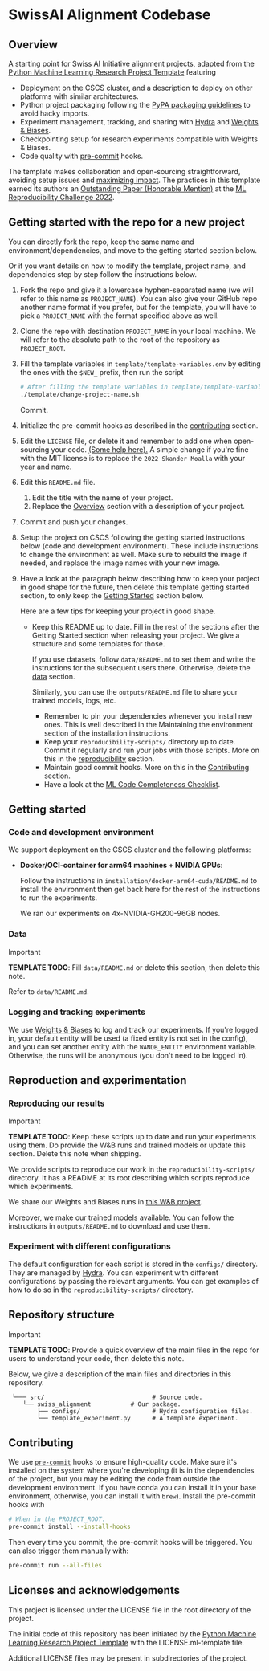 # SwissAI Alignment Codebase

## Overview

A starting point for Swiss AI Initiative alignment projects,
adapted from the [Python Machine Learning Research Project Template](https://github.com/CLAIRE-Labo/python-ml-research-template)
featuring

- Deployment on the CSCS cluster, and a description to deploy on other platforms with similar architectures.
- Python project packaging following the
  [PyPA packaging guidelines](https://packaging.python.org/en/latest/tutorials/packaging-projects/) to avoid hacky
  imports.
- Experiment management, tracking, and sharing with [Hydra](https://hydra.cc/)
  and [Weights & Biases](https://wandb.ai/site).
- Checkpointing setup for research experiments compatible with Weights & Biases.
- Code quality with [pre-commit](https://pre-commit.com) hooks.

The template makes collaboration and open-sourcing straightforward, avoiding setup issues and
[maximizing impact](https://medium.com/paperswithcode/ml-code-completeness-checklist-e9127b168501#a826).
The practices in this template earned its authors
an [Outstanding Paper (Honorable Mention)](https://openreview.net/forum?id=E0qO5dI5aEn)
at the [ML Reproducibility Challenge 2022](https://paperswithcode.com/rc2022).


## Getting started with the repo for a new project

You can directly fork the repo, keep the same name and environment/dependencies, and move to the getting started section below.

Or if you want details on how to modify the template, project name, and dependencies step by step follow the instructions below.
1. Fork the repo and give it a lowercase hyphen-separated name
(we will refer to this name as `PROJECT_NAME`). You can also give your GitHub repo another name format if you prefer,
 but for the template, you will have to pick a `PROJECT_NAME` with the format specified above as well.
2. Clone the repo with destination `PROJECT_NAME` in your local machine.
   We will refer to the absolute path to the root of the repository as `PROJECT_ROOT`.
3. Fill the template variables in `template/template-variables.env` by
   editing the ones with the `$NEW_` prefix, then run the script
   ```bash
   # After filling the template variables in template/template-variables.env.
   ./template/change-project-name.sh
   ```
   Commit.
4. Initialize the pre-commit hooks as described in the [contributing](#contributing) section.
5. Edit the `LICENSE` file, or delete it and remember to add one when open-sourcing your code.
   [(Some help here).](https://docs.github.com/en/repositories/managing-your-repositorys-settings-and-features/customizing-your-repository/licensing-a-repository)
   A simple change if you're fine with the MIT license is to replace the `2022 Skander Moalla` with your year and name.
6. Edit this `README.md` file.
   1. Edit the title with the name of your project.
   2. Replace the [Overview](#overview) section with a description of your project.
7. Commit and push your changes.
8. Setup the project on CSCS following the getting started instructions below (code and development environment).
   These include instructions to change the environment as well.
   Make sure to rebuild the image if needed, and replace the image names with your new image.
9. Have a look at the paragraph below describing how to keep your project in good shape for the future,
   then delete this template getting started section, to only keep the [Getting Started](#getting-started) section below.

    Here are a few tips for keeping your project in good shape.

    - Keep this README up to date.
      Fill in the rest of the sections after the Getting Started section when releasing your project.
      We give a structure and some templates for those.

      If you use datasets, follow `data/README.md` to set them and write the instructions
      for the subsequent users there.
      Otherwise, delete the [data](#data) section.

      Similarly, you can use the `outputs/README.md` file to share your trained models, logs, etc.
      - Remember to pin your dependencies whenever you install new ones.
        This is well described in the Maintaining the environment section of the installation instructions.
      - Keep your `reproducibility-scripts/` directory up to date.
        Commit it regularly and run your jobs with those scripts.
        More on this in the [reproducibility](#reproducing-our-results) section.
      - Maintain good commit hooks. More on this in the [Contributing](#contributing) section.
      - Have a look at the [ML Code Completeness Checklist](https://github.com/paperswithcode/releasing-research-code).

## Getting started

### Code and development environment

We support deployment on the CSCS cluster and the following platforms:

- **Docker/OCI-container for arm64 machines + NVIDIA GPUs**:

  Follow the instructions in `installation/docker-arm64-cuda/README.md` to install the environment
  then get back here for the rest of the instructions to run the experiments.

  We ran our experiments on 4x-NVIDIA-GH200-96GB nodes.

### Data

> [!IMPORTANT]
> **TEMPLATE TODO**:
> Fill `data/README.md` or delete this section, then delete this note.

Refer to `data/README.md`.

### Logging and tracking experiments

We use [Weights & Biases](https://wandb.ai/site) to log and track our experiments.
If you're logged in, your default entity will be used (a fixed entity is not set in the config),
and you can set another entity with the `WANDB_ENTITY` environment variable.
Otherwise, the runs will be anonymous (you don't need to be logged in).

## Reproduction and experimentation

### Reproducing our results

> [!IMPORTANT]
> **TEMPLATE TODO**:
> Keep these scripts up to date and run your experiments using them.
> Do provide the W&B runs and trained models or update this section.
> Delete this note when shipping.

We provide scripts to reproduce our work in the `reproducibility-scripts/` directory.
It has a README at its root describing which scripts reproduce which experiments.

We share our Weights and Biases runs in [this W&B project](https://wandb.ai/claire-labo/swiss-alignment).

Moreover, we make our trained models available.
You can follow the instructions in `outputs/README.md` to download and use them.

### Experiment with different configurations

The default configuration for each script is stored in the `configs/` directory.
They are managed by [Hydra](https://hydra.cc/docs/intro/).
You can experiment with different configurations by passing the relevant arguments.
You can get examples of how to do so in the `reproducibility-scripts/` directory.

## Repository structure

> [!IMPORTANT]
> **TEMPLATE TODO**:
> Provide a quick overview of the main files in the repo for users to understand your code,
> then delete this note.

Below, we give a description of the main files and directories in this repository.

```
 └─── src/                              # Source code.
    └── swiss_alignment           # Our package.
        ├── configs/                    # Hydra configuration files.
        └── template_experiment.py      # A template experiment.
```

## Contributing

We use [`pre-commit`](https://pre-commit.com) hooks to ensure high-quality code.
Make sure it's installed on the system where you're developing
(it is in the dependencies of the project, but you may be editing the code from outside the development environment.
If you have conda you can install it in your base environment, otherwise, you can install it with `brew`).
Install the pre-commit hooks with

```bash
# When in the PROJECT_ROOT.
pre-commit install --install-hooks
```

Then every time you commit, the pre-commit hooks will be triggered.
You can also trigger them manually with:

```bash
pre-commit run --all-files
```

## Licenses and acknowledgements

This project is licensed under the LICENSE file in the root directory of the project.

The initial code of this repository has been initiated by the [Python Machine Learning Research Project Template](https://github.com/CLAIRE-Labo/python-ml-research-template)
with the LICENSE.ml-template file.

Additional LICENSE files may be present in subdirectories of the project.
